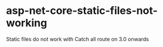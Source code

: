 # asp-net-core-static-files-not-working
Static files do not work with Catch all route on 3.0 onwards
